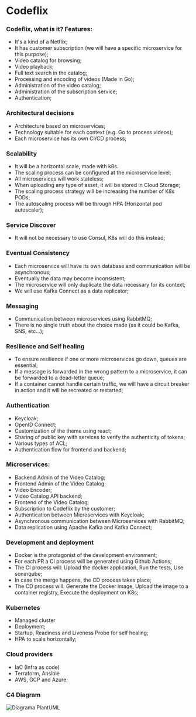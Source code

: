 # Codeflix

### Codeflix, what is it? Features:

- It's a kind of a Netflix;
- It has customer subscription (we will have a specific microservice for this purpose);
- Video catalog for browsing;
- Video playback;
- Full text search in the catalog;
- Processing and encoding of videos (Made in Go);
- Administration of the video catalog;
- Administration of the subscription service;
- Authentication;

### Architectural decisions

- Architecture based on microservices;
- Technology suitable for each context (e.g. Go to process videos);
- Each microservice has its own CI/CD process;

### Scalability

- It will be a horizontal scale, made with k8s.
- The scaling process can be configured at the microservice level;
- All microservices will work stateless;
- When uploading any type of asset, it will be stored in Cloud Storage;
- The scaling process strategy will be increasing the number of K8s PODs;
- The autoscaling process will be through HPA (Horizontal pod autoscaler);

### Service Discover

- It will not be necessary to use Consul, K8s will do this instead;

### Eventual Consistency

- Each microservice will have its own database and communication will be asynchronous;
- Eventually the data may become inconsistent;
- The microservice will only duplicate the data necessary for its context;
- We will use Kafka Connect as a data replicator;

### Messaging

- Communication between microservices using RabbitMQ;
- There is no single truth about the choice made (as it could be Kafka, SNS, etc...);

### Resilience and Self healing

- To ensure resilience if one or more microservices go down, queues are essential;
- If a message is forwarded in the wrong pattern to a microservice, it can be forwarded to a dead-letter queue;
- If a container cannot handle certain traffic, we will have a circuit breaker in action and it will be recreated or restarted;

### Authentication

- Keycloak;
- OpenID Connect;
- Customization of the theme using react;
- Sharing of public key with services to verify the authenticity of tokens;
- Various types of ACL;
- Authentication flow for frontend and backend;

### Microservices:

- Backend Admin of the Video Catalog;
- Frontend Admin of the Video Catalog;
- Video Encoder;
- Video Catalog API backend;
- Frontend of the Video Catalog;
- Subscription to Codeflix by the customer;
- Authentication between Microservices with Keycloak;
- Asynchronous communication between Microservices with RabbitMQ;
- Data replication using Apache Kafka and Kafka Connect;

### Development and deployment

- Docker is the protagonist of the development environment;
- For each PR a CI process will be generated using Github Actions;
- The CI process will: Upload the docker application, Run the tests, Use sonarqube;
- In case the merge happens, the CD process takes place;
- The CD process will: Generate the Docker image, Upload the image to a container registry, Execute the deployment on K8s;

### Kubernetes

- Managed cluster
- Deployment;
- Startup, Readiness and Liveness Probe for self healing;
- HPA to scale horizontally;

### Cloud providers

- IaC (Infra as code)
- Terraform, Ansible
- AWS, GCP and Azure;

### C4 Diagram
![Diagrama PlantUML]([link_para_a_imagem](https://cdn-0.plantuml.com/plantuml/dpng/lLV1RkCs4BtxAwR27XB0IIuzBL1WizwactQtwutJzYYCoOdCMY9LadBg5FsOe8T52_Gh_6CbPSPcHQlo0aLFbiZXcwStCvpnAsDHswOgHry8oSg64ooihStBYmkD3-U5i8jctXZIJ4bBqfupLLtK9Kf_vinONehvnUJBiwbV-lxzkuiAZINjblA9Eu52aZwlFVubvxTKtc5nag5PIvQDuKNfjcTsNH9y1M_GB8Y_SoidfwUZsTiFF-RJgzlPX-_owOVRkzlBcxkJqz782kkiiudYT5-ANrx2LAkVo2htktcoWYdW2YQDDWgkcxA4oPgLb8scv5Ra2V9AI66iHgvqpj1YgGerpYxZTO_WjZPFVWyumMhp5oTbid7sDMcIJ20eyxpwJsi2qw3n2rGeBT1afuTzep52ehHaKky6zhknqtYZzMlS8Qfm37Egm0L6UHCV74-BWh5jD4OidW6Ss-T7uEXFMRnNkiBiUGVYLQXH8rZIW8oCKO1x2HpwQBRsLFBNgf4SzVgaG4iFk1xlGvMTmgyZ081TNfpSwpQf-2uIUIlIEBiE6o-XrQQDQHoH7tOHkILarltEffVmSqDGf14QGvlPGZeKZ6C3pdppfoFYFw53ROviUOZPQxT-536No4M31LLGYfMcE8v9UltND7FkNkTeN93VXAT1lk_Niu_lVEnTi1z98d3aolJLGY3Y2hetY7qAtZXhZGNvX8MLGEVpxTtTT7RnZQlr2BVd_C0NT_0RWqvFv-9kCWtO7GLTI1GdFSwkjW-TWbVR72l5euzRQ-m22pow0DhAg6egpZYQHHgYnX6s-KfuOvT0xMjRda7fYgIDjTrwGRub47Zt8kOQ7uv2TNOndjTuz_4TZjVu24rTAkJ0LG00fkIAj1LSnL4R00lqF21N3x83wVPYhC7Wzq4tzI1moh8dFPtCHbKKqZ-29BRvepfZMk1EWLkSpuLz_n6kHOcmPNKkoUdymc9XN5CBhIuL2VhyJvjvAHYsbrbmVQz4glv1ty6AUCfWI5e8p7eL-3yfn298jLAn4YHNRGZQibEmJGaVySyFob0xsZUYz1vCEj0ROMebnLoqTmM2n1KLkFcq-Lq1WVAzTEq_FBqxuhwUNl5OYtXIcTuSttGILktbmcibf6rz9pmFiameKOd62cO8DLlaCS6euNIPEZ9NyRa3lIRgsRkMDmRc3a55rPoq0OfdgrGgP0lAbtY_H8VUli6t_iqtE3B6juNNMYr9nzu93EaL1HOh8KFUjpWUNXApYRDsDsVRtN7ct4J6spPKwA0h3-1kVUPSYSsdTarJNGeMsIGjDoeQZ6NkZy3H3RRp0V-6UELARc0W28vcGYwX4-Qax0uJ66pi4rK_imXz7S9PfNscqvmUHLD1EyaSxJREcOFQJRMoYgbIXKnAWG-D5VlP-r1LNkvsuxamJExnu6w07xuTKZzvhOmjD9ce1Zd1tfNn7nDiakBh-6bheZ61KYHUz5q7N0y8kFEUNBrBMhDIuTBLKNZgbCeD9sc5eqhHG8Q0ZNNhSGrPjSsFPlEaXJAT_pRH2BWV2Nh-5IRjO6Y2ZT0ZhPnn9DN0wUx1lIv77_DUZZitDC97A3FQImrKnI0fwGJkAFRfgS-xrdh2kS_ftYX4P7uRlN8Kcghy6m00)https://cdn-0.plantuml.com/plantuml/dpng/lLV1RkCs4BtxAwR27XB0IIuzBL1WizwactQtwutJzYYCoOdCMY9LadBg5FsOe8T52_Gh_6CbPSPcHQlo0aLFbiZXcwStCvpnAsDHswOgHry8oSg64ooihStBYmkD3-U5i8jctXZIJ4bBqfupLLtK9Kf_vinONehvnUJBiwbV-lxzkuiAZINjblA9Eu52aZwlFVubvxTKtc5nag5PIvQDuKNfjcTsNH9y1M_GB8Y_SoidfwUZsTiFF-RJgzlPX-_owOVRkzlBcxkJqz782kkiiudYT5-ANrx2LAkVo2htktcoWYdW2YQDDWgkcxA4oPgLb8scv5Ra2V9AI66iHgvqpj1YgGerpYxZTO_WjZPFVWyumMhp5oTbid7sDMcIJ20eyxpwJsi2qw3n2rGeBT1afuTzep52ehHaKky6zhknqtYZzMlS8Qfm37Egm0L6UHCV74-BWh5jD4OidW6Ss-T7uEXFMRnNkiBiUGVYLQXH8rZIW8oCKO1x2HpwQBRsLFBNgf4SzVgaG4iFk1xlGvMTmgyZ081TNfpSwpQf-2uIUIlIEBiE6o-XrQQDQHoH7tOHkILarltEffVmSqDGf14QGvlPGZeKZ6C3pdppfoFYFw53ROviUOZPQxT-536No4M31LLGYfMcE8v9UltND7FkNkTeN93VXAT1lk_Niu_lVEnTi1z98d3aolJLGY3Y2hetY7qAtZXhZGNvX8MLGEVpxTtTT7RnZQlr2BVd_C0NT_0RWqvFv-9kCWtO7GLTI1GdFSwkjW-TWbVR72l5euzRQ-m22pow0DhAg6egpZYQHHgYnX6s-KfuOvT0xMjRda7fYgIDjTrwGRub47Zt8kOQ7uv2TNOndjTuz_4TZjVu24rTAkJ0LG00fkIAj1LSnL4R00lqF21N3x83wVPYhC7Wzq4tzI1moh8dFPtCHbKKqZ-29BRvepfZMk1EWLkSpuLz_n6kHOcmPNKkoUdymc9XN5CBhIuL2VhyJvjvAHYsbrbmVQz4glv1ty6AUCfWI5e8p7eL-3yfn298jLAn4YHNRGZQibEmJGaVySyFob0xsZUYz1vCEj0ROMebnLoqTmM2n1KLkFcq-Lq1WVAzTEq_FBqxuhwUNl5OYtXIcTuSttGILktbmcibf6rz9pmFiameKOd62cO8DLlaCS6euNIPEZ9NyRa3lIRgsRkMDmRc3a55rPoq0OfdgrGgP0lAbtY_H8VUli6t_iqtE3B6juNNMYr9nzu93EaL1HOh8KFUjpWUNXApYRDsDsVRtN7ct4J6spPKwA0h3-1kVUPSYSsdTarJNGeMsIGjDoeQZ6NkZy3H3RRp0V-6UELARc0W28vcGYwX4-Qax0uJ66pi4rK_imXz7S9PfNscqvmUHLD1EyaSxJREcOFQJRMoYgbIXKnAWG-D5VlP-r1LNkvsuxamJExnu6w07xuTKZzvhOmjD9ce1Zd1tfNn7nDiakBh-6bheZ61KYHUz5q7N0y8kFEUNBrBMhDIuTBLKNZgbCeD9sc5eqhHG8Q0ZNNhSGrPjSsFPlEaXJAT_pRH2BWV2Nh-5IRjO6Y2ZT0ZhPnn9DN0wUx1lIv77_DUZZitDC97A3FQImrKnI0fwGJkAFRfgS-xrdh2kS_ftYX4P7uRlN8Kcghy6m00)
